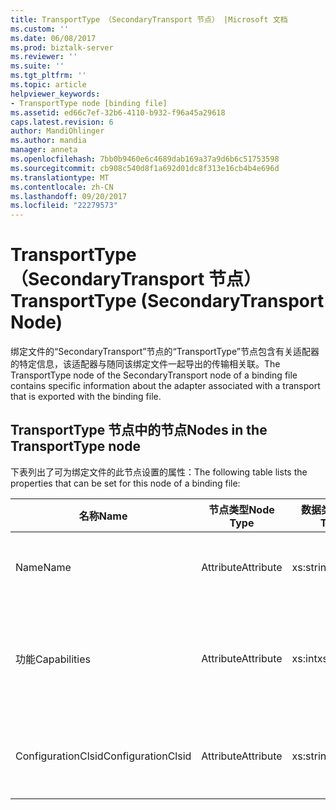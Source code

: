 ```yaml
---
title: TransportType （SecondaryTransport 节点） |Microsoft 文档
ms.custom: ''
ms.date: 06/08/2017
ms.prod: biztalk-server
ms.reviewer: ''
ms.suite: ''
ms.tgt_pltfrm: ''
ms.topic: article
helpviewer_keywords:
- TransportType node [binding file]
ms.assetid: ed66c7ef-32b6-4110-b932-f96a45a29618
caps.latest.revision: 6
author: MandiOhlinger
ms.author: mandia
manager: anneta
ms.openlocfilehash: 7bb0b9460e6c4689dab169a37a9d6b6c51753598
ms.sourcegitcommit: cb908c540d8f1a692d01dc8f313e16cb4b4e696d
ms.translationtype: MT
ms.contentlocale: zh-CN
ms.lasthandoff: 09/20/2017
ms.locfileid: "22279573"
---
```

# <a name="transporttype-secondarytransport-node"></a><span data-ttu-id="a0c80-102">TransportType （SecondaryTransport 节点）</span><span class="sxs-lookup"><span data-stu-id="a0c80-102">TransportType (SecondaryTransport Node)</span></span>
<span data-ttu-id="a0c80-103">绑定文件的“SecondaryTransport”节点的“TransportType”节点包含有关适配器的特定信息，该适配器与随同该绑定文件一起导出的传输相关联。</span><span class="sxs-lookup"><span data-stu-id="a0c80-103">The TransportType node of the SecondaryTransport node of a binding file contains specific information about the adapter associated with a transport that is exported with the binding file.</span></span>  
  
## <a name="nodes-in-the-transporttype-node"></a><span data-ttu-id="a0c80-104">TransportType 节点中的节点</span><span class="sxs-lookup"><span data-stu-id="a0c80-104">Nodes in the TransportType node</span></span>  
 <span data-ttu-id="a0c80-105">下表列出了可为绑定文件的此节点设置的属性：</span><span class="sxs-lookup"><span data-stu-id="a0c80-105">The following table lists the properties that can be set for this node of a binding file:</span></span>  
  
|<span data-ttu-id="a0c80-106">**名称**</span><span class="sxs-lookup"><span data-stu-id="a0c80-106">**Name**</span></span>|<span data-ttu-id="a0c80-107">**节点类型**</span><span class="sxs-lookup"><span data-stu-id="a0c80-107">**Node Type**</span></span>|<span data-ttu-id="a0c80-108">**数据类型**</span><span class="sxs-lookup"><span data-stu-id="a0c80-108">**Data Type**</span></span>|<span data-ttu-id="a0c80-109">**Description**</span><span class="sxs-lookup"><span data-stu-id="a0c80-109">**Description**</span></span>|<span data-ttu-id="a0c80-110">**限制**</span><span class="sxs-lookup"><span data-stu-id="a0c80-110">**Restrictions**</span></span>|<span data-ttu-id="a0c80-111">**注释**</span><span class="sxs-lookup"><span data-stu-id="a0c80-111">**Comments**</span></span>|  
|--------------|-------------------|-------------------|---------------------|----------------------|------------------|  
|<span data-ttu-id="a0c80-112">Name</span><span class="sxs-lookup"><span data-stu-id="a0c80-112">Name</span></span>|<span data-ttu-id="a0c80-113">Attribute</span><span class="sxs-lookup"><span data-stu-id="a0c80-113">Attribute</span></span>|<span data-ttu-id="a0c80-114">xs:string</span><span class="sxs-lookup"><span data-stu-id="a0c80-114">xs:string</span></span>|<span data-ttu-id="a0c80-115">指定与此传输关联的适配器的名称。</span><span class="sxs-lookup"><span data-stu-id="a0c80-115">Specifies the name of the adapter associated with the transport.</span></span>|<span data-ttu-id="a0c80-116">可选</span><span class="sxs-lookup"><span data-stu-id="a0c80-116">Not required</span></span>|<span data-ttu-id="a0c80-117">默认值：空</span><span class="sxs-lookup"><span data-stu-id="a0c80-117">Default value: empty</span></span>|  
|<span data-ttu-id="a0c80-118">功能</span><span class="sxs-lookup"><span data-stu-id="a0c80-118">Capabilities</span></span>|<span data-ttu-id="a0c80-119">Attribute</span><span class="sxs-lookup"><span data-stu-id="a0c80-119">Attribute</span></span>|<span data-ttu-id="a0c80-120">xs:int</span><span class="sxs-lookup"><span data-stu-id="a0c80-120">xs:int</span></span>|<span data-ttu-id="a0c80-121">指定与此传输关联的适配器的功能。</span><span class="sxs-lookup"><span data-stu-id="a0c80-121">Specifies the capabilities of the adapter associated with the transport.</span></span>|<span data-ttu-id="a0c80-122">Required</span><span class="sxs-lookup"><span data-stu-id="a0c80-122">Required</span></span>|<span data-ttu-id="a0c80-123">默认值：无</span><span class="sxs-lookup"><span data-stu-id="a0c80-123">Default value: none</span></span><br /><br /> <span data-ttu-id="a0c80-124">可能的值包括 [Microsoft.BizTalk.ExplorerOM.Capabilities](http://msdn.microsoft.com/library/microsoft.biztalk.explorerom.capabilities.aspx) 枚举中的值。</span><span class="sxs-lookup"><span data-stu-id="a0c80-124">Possible values include those available in the [Microsoft.BizTalk.ExplorerOM.Capabilities](http://msdn.microsoft.com/library/microsoft.biztalk.explorerom.capabilities.aspx) enumeration.</span></span>|  
|<span data-ttu-id="a0c80-125">ConfigurationClsid</span><span class="sxs-lookup"><span data-stu-id="a0c80-125">ConfigurationClsid</span></span>|<span data-ttu-id="a0c80-126">Attribute</span><span class="sxs-lookup"><span data-stu-id="a0c80-126">Attribute</span></span>|<span data-ttu-id="a0c80-127">xs:string</span><span class="sxs-lookup"><span data-stu-id="a0c80-127">xs:string</span></span>|<span data-ttu-id="a0c80-128">指定与此传输关联的适配器的配置 GUID。</span><span class="sxs-lookup"><span data-stu-id="a0c80-128">Specifies the configuration GUID of the adapter associated with the transport.</span></span>|<span data-ttu-id="a0c80-129">可选</span><span class="sxs-lookup"><span data-stu-id="a0c80-129">Not required</span></span>|<span data-ttu-id="a0c80-130">默认值：空</span><span class="sxs-lookup"><span data-stu-id="a0c80-130">Default value: empty</span></span>|